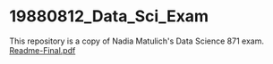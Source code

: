 # 19880812_Data_Sci_Exam
This repository is a copy of Nadia Matulich's Data Science 871 exam.
[Readme-Final.pdf](https://github.com/NadiaMatulich/19880812_Data_Sci_Exam/files/8931508/Readme-Final.pdf)
